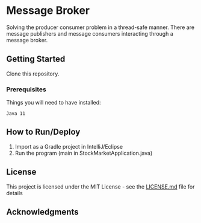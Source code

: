 # Message Broker

Solving the producer consumer problem in a thread-safe manner. There are message publishers and message consumers interacting through a message broker.

## Getting Started

Clone this repository.

### Prerequisites

Things you will need to have installed:
```
Java 11
```

## How to Run/Deploy

1. Import as a Gradle project in IntelliJ/Eclipse
2. Run the program (main in StockMarketApplication.java)

## License

This project is licensed under the MIT License - see the [LICENSE.md](https://github.com/kdbalabanov/message-broker/blob/master/LICENSE) file for details

## Acknowledgments
